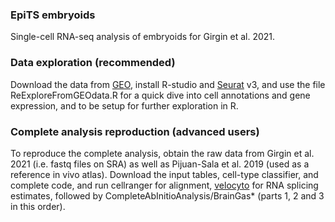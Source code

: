 ### EpiTS embryoids
Single-cell RNA-seq analysis of embryoids for Girgin et al. 2021.

### Data exploration (recommended)
Download the data from [GEO](https://www.ncbi.nlm.nih.gov/geo/query/acc.cgi?acc=GSE171209), install R-studio and [Seurat](https://satijalab.org/seurat/) v3, and use the file ReExploreFromGEOdata.R for a quick dive into cell annotations and gene expression, and to be setup for further exploration in R. 

### Complete analysis reproduction (advanced users)
To reproduce the complete analysis, obtain the raw data from Girgin et al. 2021 (i.e. fastq files on SRA) as well as Pijuan-Sala et al. 2019 (used as a reference in vivo atlas). Download the input tables, cell-type classifier, and complete code, and run cellranger for alignment, [velocyto](http://velocyto.org/) for RNA splicing estimates, followed by CompleteAbInitioAnalysis/BrainGas* (parts 1, 2 and 3 in this order). 
